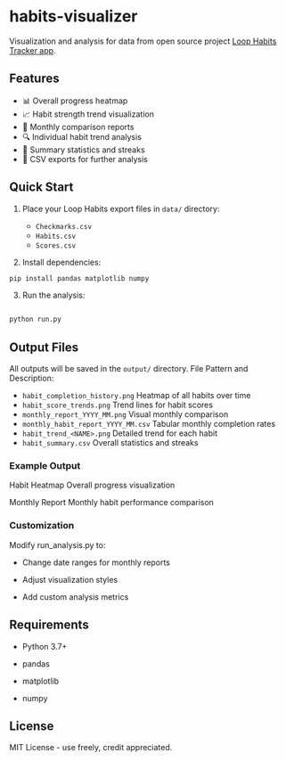 # habits-visualizer

Visualization and analysis for data from open source project [Loop Habits Tracker app](https://github.com/iSoron/uhabits).

## Features

- 📊 Overall progress heatmap
- 📈 Habit strength trend visualization
- 📅 Monthly comparison reports
- 🔍 Individual habit trend analysis
- 📝 Summary statistics and streaks
- 💾 CSV exports for further analysis

## Quick Start

1. Place your Loop Habits export files in `data/` directory:
   - `Checkmarks.csv`
   - `Habits.csv`
   - `Scores.csv`

2. Install dependencies:

```bash
pip install pandas matplotlib numpy
```  

3. Run the analysis:

```bash

python run.py
```

## Output Files

All outputs will be saved in the `output/` directory.
File Pattern and Description:

- `habit_completion_history.png` Heatmap of all habits over time
- `habit_score_trends.png` Trend lines for habit scores
- `monthly_report_YYYY_MM.png` Visual monthly comparison
- `monthly_habit_report_YYYY_MM.csv` Tabular monthly completion rates
- `habit_trend_<NAME>.png` Detailed trend for each habit
- `habit_summary.csv` Overall statistics and streaks

### Example Output

Habit Heatmap
Overall progress visualization

Monthly Report
Monthly habit performance comparison

### Customization

Modify run_analysis.py to:

   - Change date ranges for monthly reports

   - Adjust visualization styles

   - Add custom analysis metrics

## Requirements

   - Python 3.7+

   - pandas

   - matplotlib

   - numpy

## License

MIT License - use freely, credit appreciated.
